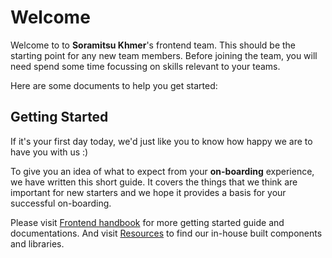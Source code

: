 # Welcome

Welcome to to **Soramitsu Khmer**'s frontend team. This should be the starting point for any new team members. Before joining the team, you will need spend some time focussing on skills relevant to your teams.

Here are some documents to help you get started:

## Getting Started

If it's your first day today, we'd just like you to know how happy we are to have you with us :)

To give you an idea of what to expect from your **on-boarding** experience, we have written this short guide. It covers the things that we think are important for new starters and we hope it provides a basis for your successful on-boarding.

Please visit [Frontend handbook](https://github.com/soramitsukhmer/frontend-handbook) for more getting started guide and documentations. And visit [Resources](https://github.com/soramitsukhmer/frontend-resources#readme) to find our in-house built components and libraries.
